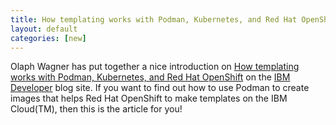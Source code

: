 ```yaml
---
title: How templating works with Podman, Kubernetes, and Red Hat OpenShift
layout: default
categories: [new]
---
```


Olaph Wagner has put together a nice introduction on [How templating works with Podman, Kubernetes, and Red Hat OpenShift](https://developer.ibm.com/articles/templating-and-podman-openshift/?cm_mmc=OSocial_Twitter-_-Developer_IBM+Developer-_-WW_WW-_-ibmdev-&cm_mmca1=000037FD&cm_mmca2=10010797&linkId=71651828&es_p=9869602) on the [IBM Developer](https://developer.ibm.com/) blog site. If you want to find out how to use Podman to create images that helps Red Hat OpenShift to make templates on the IBM Cloud(TM), then this is the article for you!
